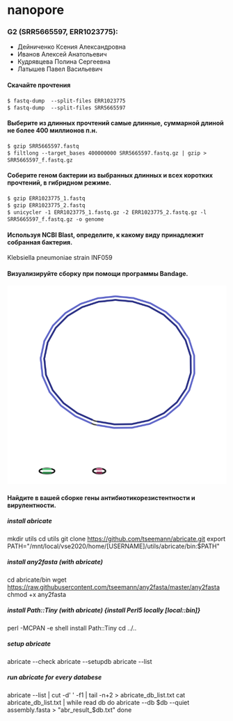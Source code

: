 # nanopore
### G2 (SRR5665597, ERR1023775):
- Дейниченко Ксения Александровна
- Иванов Алексей Анатольевич
- Кудрявцева Полина Сергеевна
- Латышев Павел Васильевич

#### Скачайте прочтения
```
$ fastq-dump  --split-files ERR1023775 
$ fastq-dump  --split-files SRR5665597
```
#### Выберите из длинных прочтений самые длинные, суммарной длиной не более 400 миллионов п.н. 
```
$ gzip SRR5665597.fastq
$ filtlong --target_bases 400000000 SRR5665597.fastq.gz | gzip > SRR5665597_f.fastq.gz
```
#### Cоберите геном бактерии из выбранных длинных и всех коротких прочтений, в гибридном режиме. 
```
$ gzip ERR1023775_1.fastq
$ gzip ERR1023775_2.fastq
$ unicycler -1 ERR1023775_1.fastq.gz -2 ERR1023775_2.fastq.gz -l SRR5665597_f.fastq.gz -o genome
```
#### Используя NCBI Blast, определите, к какому виду принадлежит собранная бактерия. 
Klebsiella pneumoniae strain INF059
#### Визуализируйте сборку при помощи программы Bandage.
![GitHub Logo](graph.png)
#### Найдите в вашей сборке гены антибиотикорезистентности и вирулентности. 

##### install abricate
mkdir utils
cd utils
git clone https://github.com/tseemann/abricate.git
export PATH="/mnt/local/vse2020/home/[USERNAME]/utils/abricate/bin:$PATH"
##### install any2fasta (with abricate)
cd abricate/bin
wget https://raw.githubusercontent.com/tseemann/any2fasta/master/any2fasta
chmod +x any2fasta
##### install Path::Tiny (with abricate) {install Perl5 locally [local::bin]}
perl -MCPAN -e shell
install Path::Tiny
cd ../..

##### setup abricate
abricate --check
abricate --setupdb
abricate --list

##### run abricate for every databese
abricate --list | cut -d'       ' -f1 | tail -n+2 > abricate_db_list.txt
cat abricate_db_list.txt | while read db
do
    abricate --db $db --quiet assembly.fasta > "abr_result_$db.txt"
done
